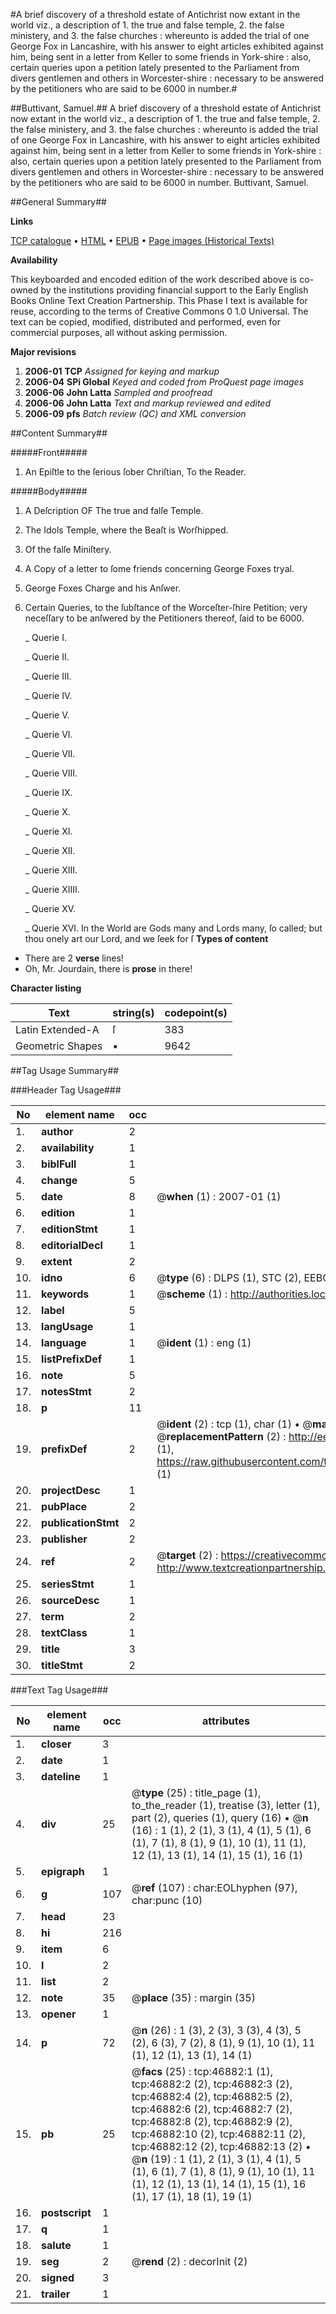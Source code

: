 #A brief discovery of a threshold estate of Antichrist now extant in the world viz., a description of 1. the true and false temple, 2. the false ministery, and 3. the false churches : whereunto is added the trial of one George Fox in Lancashire, with his answer to eight articles exhibited against him, being sent in a letter from Keller to some friends in York-shire : also, certain queries upon a petition lately presented to the Parliament from divers gentlemen and others in Worcester-shire : necessary to be answered by the petitioners who are said to be 6000 in number.#

##Buttivant, Samuel.##
A brief discovery of a threshold estate of Antichrist now extant in the world viz., a description of 1. the true and false temple, 2. the false ministery, and 3. the false churches : whereunto is added the trial of one George Fox in Lancashire, with his answer to eight articles exhibited against him, being sent in a letter from Keller to some friends in York-shire : also, certain queries upon a petition lately presented to the Parliament from divers gentlemen and others in Worcester-shire : necessary to be answered by the petitioners who are said to be 6000 in number.
Buttivant, Samuel.

##General Summary##

**Links**

[TCP catalogue](http://www.ota.ox.ac.uk/tcp/)  • 
[HTML](http://tei.it.ox.ac.uk/tcp/Texts-HTML/free/A29/A29447.html)  • 
[EPUB](http://tei.it.ox.ac.uk/tcp/Texts-EPUB/free/A29/A29447.epub) • 
[Page images (Historical Texts)](https://data.historicaltexts.jisc.ac.uk/view?pubId=eebo-11220494e&pageId=eebo-11220494e-46882-1)

**Availability**

This keyboarded and encoded edition of the
	       work described above is co-owned by the institutions
	       providing financial support to the Early English Books
	       Online Text Creation Partnership. This Phase I text is
	       available for reuse, according to the terms of Creative
	       Commons 0 1.0 Universal. The text can be copied,
	       modified, distributed and performed, even for
	       commercial purposes, all without asking permission.

**Major revisions**

1. __2006-01__ __TCP__ *Assigned for keying and markup*
1. __2006-04__ __SPi Global__ *Keyed and coded from ProQuest page images*
1. __2006-06__ __John Latta__ *Sampled and proofread*
1. __2006-06__ __John Latta__ *Text and markup reviewed and edited*
1. __2006-09__ __pfs__ *Batch review (QC) and XML conversion*

##Content Summary##

#####Front#####

1. An Epiſtle to the ſerious ſober Chriſtian, To the Reader.

#####Body#####

1. A Deſcription OF The true and falſe Temple.

1. The Idols Temple, where the Beaſt is Worſhipped.

1. Of the falſe Miniſtery.

1. A Copy of a letter to ſome friends concerning George Foxes tryal.

1. George Foxes Charge and his Anſwer.

1. Certain Queries, to the ſubſtance of the Worceſter-ſhire Petition; very neceſſary to be anſwered by the Petitioners thereof, ſaid to be 6000.

    _ Querie I.

    _ Querie II.

    _ Querie III.

    _ Querie IV.

    _ Querie V.

    _ Querie VI.

    _ Querie VII.

    _ Querie VIII.

    _ Querie IX.

    _ Querie X.

    _ Querie XI.

    _ Querie XII.

    _ Querie XIII.

    _ Querie XIIII.

    _ Querie XV.

    _ Querie XVI.
In the World are Gods many and Lords many, ſo called; but thou onely art our Lord, and we ſeek for ſ
**Types of content**

  * There are 2 **verse** lines!
  * Oh, Mr. Jourdain, there is **prose** in there!

**Character listing**


|Text|string(s)|codepoint(s)|
|---|---|---|
|Latin Extended-A|ſ|383|
|Geometric Shapes|▪|9642|

##Tag Usage Summary##

###Header Tag Usage###

|No|element name|occ|attributes|
|---|---|---|---|
|1.|__author__|2||
|2.|__availability__|1||
|3.|__biblFull__|1||
|4.|__change__|5||
|5.|__date__|8| @__when__ (1) : 2007-01 (1)|
|6.|__edition__|1||
|7.|__editionStmt__|1||
|8.|__editorialDecl__|1||
|9.|__extent__|2||
|10.|__idno__|6| @__type__ (6) : DLPS (1), STC (2), EEBO-CITATION (1), OCLC (1), VID (1)|
|11.|__keywords__|1| @__scheme__ (1) : http://authorities.loc.gov/ (1)|
|12.|__label__|5||
|13.|__langUsage__|1||
|14.|__language__|1| @__ident__ (1) : eng (1)|
|15.|__listPrefixDef__|1||
|16.|__note__|5||
|17.|__notesStmt__|2||
|18.|__p__|11||
|19.|__prefixDef__|2| @__ident__ (2) : tcp (1), char (1)  •  @__matchPattern__ (2) : ([0-9\-]+):([0-9IVX]+) (1), (.+) (1)  •  @__replacementPattern__ (2) : http://eebo.chadwyck.com/downloadtiff?vid=$1&page=$2 (1), https://raw.githubusercontent.com/textcreationpartnership/Texts/master/tcpchars.xml#$1 (1)|
|20.|__projectDesc__|1||
|21.|__pubPlace__|2||
|22.|__publicationStmt__|2||
|23.|__publisher__|2||
|24.|__ref__|2| @__target__ (2) : https://creativecommons.org/publicdomain/zero/1.0/ (1), http://www.textcreationpartnership.org/docs/. (1)|
|25.|__seriesStmt__|1||
|26.|__sourceDesc__|1||
|27.|__term__|2||
|28.|__textClass__|1||
|29.|__title__|3||
|30.|__titleStmt__|2||


###Text Tag Usage###

|No|element name|occ|attributes|
|---|---|---|---|
|1.|__closer__|3||
|2.|__date__|1||
|3.|__dateline__|1||
|4.|__div__|25| @__type__ (25) : title_page (1), to_the_reader (1), treatise (3), letter (1), part (2), queries (1), query (16)  •  @__n__ (16) : 1 (1), 2 (1), 3 (1), 4 (1), 5 (1), 6 (1), 7 (1), 8 (1), 9 (1), 10 (1), 11 (1), 12 (1), 13 (1), 14 (1), 15 (1), 16 (1)|
|5.|__epigraph__|1||
|6.|__g__|107| @__ref__ (107) : char:EOLhyphen (97), char:punc (10)|
|7.|__head__|23||
|8.|__hi__|216||
|9.|__item__|6||
|10.|__l__|2||
|11.|__list__|2||
|12.|__note__|35| @__place__ (35) : margin (35)|
|13.|__opener__|1||
|14.|__p__|72| @__n__ (26) : 1 (3), 2 (3), 3 (3), 4 (3), 5 (2), 6 (3), 7 (2), 8 (1), 9 (1), 10 (1), 11 (1), 12 (1), 13 (1), 14 (1)|
|15.|__pb__|25| @__facs__ (25) : tcp:46882:1 (1), tcp:46882:2 (2), tcp:46882:3 (2), tcp:46882:4 (2), tcp:46882:5 (2), tcp:46882:6 (2), tcp:46882:7 (2), tcp:46882:8 (2), tcp:46882:9 (2), tcp:46882:10 (2), tcp:46882:11 (2), tcp:46882:12 (2), tcp:46882:13 (2)  •  @__n__ (19) : 1 (1), 2 (1), 3 (1), 4 (1), 5 (1), 6 (1), 7 (1), 8 (1), 9 (1), 10 (1), 11 (1), 12 (1), 13 (1), 14 (1), 15 (1), 16 (1), 17 (1), 18 (1), 19 (1)|
|16.|__postscript__|1||
|17.|__q__|1||
|18.|__salute__|1||
|19.|__seg__|2| @__rend__ (2) : decorInit (2)|
|20.|__signed__|3||
|21.|__trailer__|1||
